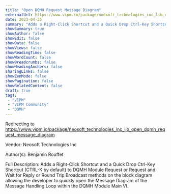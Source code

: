 ```yaml
---
title: "Open DQMH Request Message Diagram"
externalUrl: https://www.vipm.io/package/neosoft_technologies_inc_lib_open_dqmh_request_message_diagram
date: 2023-04-25
summary: "Adds a Right-Click Shortcut and a Quick Drop Ctrl-Key Shortcut (CTRL-K by default) to DQMH Module Request or Request and Wait for Reply or Round Trip Broadcast methods on the block diagram allowing the developer to quickly open the Message Diagram of the Message Handling Loop within the DQMH Module Main VI."
showSummary: true
showAuthor: false
showEdit: false
showData: false
showViews: false
showReadingTime: false
showWordCount: false
showBreadcrumbs: false
showHeadingAnchors: false
sharingLinks: false
showZenMode: false
showPagination: false
showRelatedContent: false
draft: true
tags:
 - "VIPM"
 - "VIPM Community"
 - "DQMH"
---
```


Redirecting to https://www.vipm.io/package/neosoft_technologies_inc_lib_open_dqmh_request_message_diagram

Vendor: Neosoft Technologies Inc

Author(s): Benjamin Rouffet
 
Full Description:
Adds a Right-Click Shortcut and a Quick Drop Ctrl-Key Shortcut (CTRL-K by default) to DQMH Module Request or Request and Wait for Reply or Round Trip Broadcast methods on the block diagram allowing the developer to quickly open the Message Diagram of the Message Handling Loop within the DQMH Module Main VI.